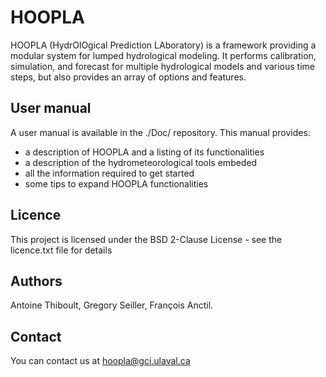 # HOOPLA
HOOPLA (HydrOlOgical Prediction LAboratory) is a framework providing a modular system for lumped hydrological modeling. It performs calibration, simulation, and forecast for multiple hydrological models and various time steps, but also provides an array of options and features.

## User manual
A user manual is available in the ./Doc/ repository. This manual provides:
* a description of HOOPLA and a listing of its functionalities
* a description of the hydrometeorological tools embeded
* all the information required to get started
* some tips to expand HOOPLA functionalities

## Licence
This project is licensed under the BSD 2-Clause License - see the licence.txt file for details

## Authors
Antoine Thiboult, Gregory Seiller, François Anctil. 

## Contact
You can contact us at hoopla@gci.ulaval.ca
